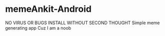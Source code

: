 # memeAnkit-Android
NO VIRUS OR BUGS
INSTALL WITHOUT SECOND THOUGHT
Simple meme generating app
Cuz I am a noob
